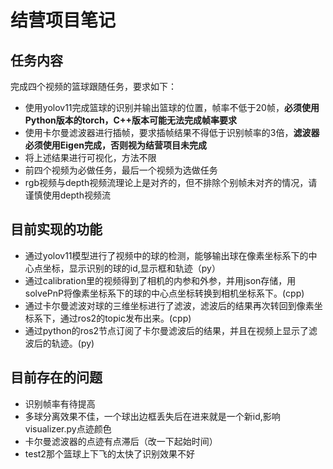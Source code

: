 # 结营项目笔记

## 任务内容

完成四个视频的篮球跟随任务，要求如下：

+ 使用yolov11完成篮球的识别并输出篮球的位置，帧率不低于20帧，**必须使用Python版本的torch，C++版本可能无法完成帧率要求**
+ 使用卡尔曼滤波器进行插帧，要求插帧结果不得低于识别帧率的3倍，**滤波器必须使用Eigen完成，否则视为结营项目未完成**
+ 将上述结果进行可视化，方法不限
+ 前四个视频为必做任务，最后一个视频为选做任务
+ rgb视频与depth视频流理论上是对齐的，但不排除个别帧未对齐的情况，请谨慎使用depth视频流

## 目前实现的功能

+ 通过yolov11模型进行了视频中的球的检测，能够输出球在像素坐标系下的中心点坐标，显示识别的球的id,显示框和轨迹（py）
+ 通过calibration里的视频得到了相机的内参和外参，并用json存储，用solvePnP将像素坐标系下的球的中心点坐标转换到相机坐标系下。(cpp)
+ 通过卡尔曼滤波对球的三维坐标进行了滤波，滤波后的结果再次转回到像素坐标系下，通过ros2的topic发布出来。(cpp)
+ 通过python的ros2节点订阅了卡尔曼滤波后的结果，并且在视频上显示了滤波后的轨迹。(py)

## 目前存在的问题

+ 识别帧率有待提高
+ 多球分离效果不佳，一个球出边框丢失后在进来就是一个新id,影响visualizer.py点迹颜色
+ 卡尔曼滤波器的点迹有点滞后（改一下起始时间）
+ test2那个篮球上下飞的太快了识别效果不好
